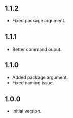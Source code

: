 ## 1.1.2

- Fixed package argument.

## 1.1.1

- Better command ouput.

## 1.1.0

- Added package argument.
- Fixed naming issue.

## 1.0.0

- Initial version.
